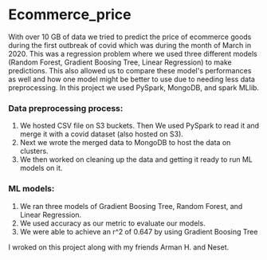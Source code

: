 # Ecommerce_price

With over 10 GB of data we tried to predict the price of ecommerce goods during the first outbreak of covid which was during the month of March in 2020. This was a regression problem where we used three different models (Random Forest, Gradient Boosing Tree, Linear Regression) to make predictions. This also allowed us to compare these model's performances as well and how one model might be better to use due to needing less data preprocessing. In this project we used PySpark, MongoDB, and spark MLlib.

### Data preprocessing process:
1. We hosted CSV file on S3 buckets. Then We used PySpark to read it and merge it with a covid dataset (also hosted on S3).
2. Next we wrote the merged data to MongoDB to host the data on clusters.
3. We then worked on cleaning up the data and getting it ready to run ML models on it.

### ML models:
1. We ran three models of Gradient Boosing Tree, Random Forest, and Linear Regression.
2. We used accuracy as our metric to evaluate our models.
3. We were able to achieve an r^2 of 0.647 by using Gradient Boosing Tree


I wroked on this project along with my friends Arman H. and Neset.
